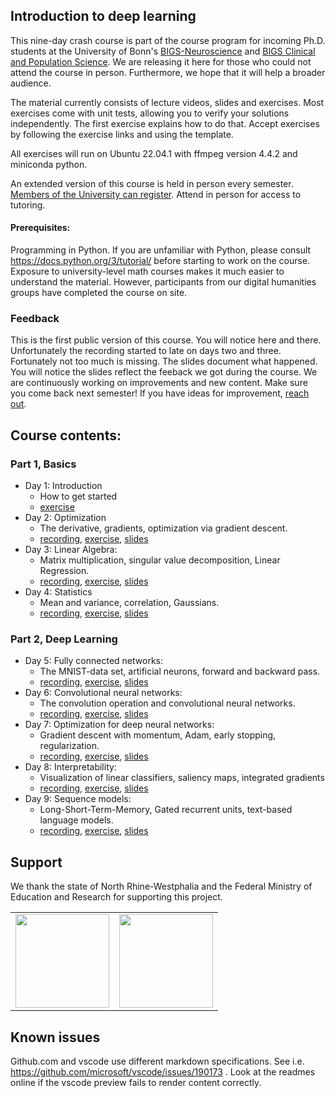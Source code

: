 ## Introduction to deep learning
This nine-day crash course is part of the course program for incoming Ph.D. students at the University of Bonn's [BIGS-Neuroscience](https://bigs-neuroscience.de/) and [BIGS Clinical and Population Science](https://bigs-clinpopscience.de/). We are releasing it here for those who could not attend the course in person. Furthermore, we hope that it will help a broader audience.

The material currently consists of lecture videos, slides and exercises.
Most exercises come with unit tests, allowing you to verify your solutions independently. The first exercise explains how to do that. Accept exercises by following the exercise links and using the template.

All exercises will run on Ubuntu 22.04.1 with ffmpeg version 4.4.2 and miniconda python.

An extended version of this course is held in person every semester. [Members of the University can register](https://www.hpc.uni-bonn.de/en/events/foundations-of-machine-learning). Attend in person for access to tutoring. 


#### Prerequisites:
Programming in Python. If you are unfamiliar with Python, please consult https://docs.python.org/3/tutorial/ before starting to work on the course.
Exposure to university-level math courses makes it much easier to understand the material. However, participants from our digital humanities groups have completed the course on site.


### Feedback
This is the first public version of this course. You will notice here and there. Unfortunately the recording started to late on days two and three. Fortunately not too much is missing. The slides document what happened. You will notice the slides reflect the feeback we got during the course. We are continuously working on improvements and new content. Make sure you come back next semester! If you have ideas for improvement, [reach out](https://www.dice.uni-bonn.de/hpca/de/hpca-lab-mitarbeiter/dr-moritz-wolter).


## Course contents:

### Part 1, Basics
- Day 1: Introduction
    - How to get started
    - [exercise](https://github.com/Deep-Learning-with-Jax/day_01_exercise_intro)
- Day 2: Optimization
    - The derivative, gradients, optimization via gradient descent.
    - [recording](https://uni-bonn.sciebo.de/s/8W7P94GSBmMsdOs), [exercise](https://github.com/Deep-Learning-with-Jax/day_02_exercise_optimization),  [slides](https://uni-bonn.sciebo.de/s/fI9v8QmIm1O1wc2) 
- Day 3:   Linear Algebra:
   - Matrix multiplication, singular value decomposition, Linear Regression.
   - [recording](https://uni-bonn.sciebo.de/s/w5smMgZSHZU53qf), [exercise](https://github.com/Deep-Learning-with-Jax/day_03_exercise_algebra), [slides](https://uni-bonn.sciebo.de/s/2r7NA3KWIuaJNdy)
- Day 4:  Statistics
   - Mean and variance, correlation, Gaussians.
   - [recording](https://uni-bonn.sciebo.de/s/fA7HqygB3KBiu4l), [exercise](https://github.com/Deep-Learning-with-Jax/day_04_exercise_statistics), [slides](https://uni-bonn.sciebo.de/s/BmxW2qAzIhVnpnU)

### Part 2, Deep Learning
- Day 5: Fully connected networks:
    -  The MNIST-data set, artificial neurons, forward and backward pass.
    -  [recording](https://uni-bonn.sciebo.de/s/OQoPHoIAxVJEBPj), [exercise](https://github.com/Deep-Learning-with-Jax/day_05_exercise_neural_networks), [slides](https://uni-bonn.sciebo.de/s/dAILvtcj5FWoke1)
- Day 6: Convolutional neural networks:
    -  The convolution operation and convolutional neural networks.
    -  [recording](https://uni-bonn.sciebo.de/s/A7yBH42clJC87hM), [exercise](https://github.com/Deep-Learning-with-Jax/day_06_exercise_cnn), [slides](https://uni-bonn.sciebo.de/s/wC9OVeHqO1OLiB4)
- Day 7: Optimization for deep neural networks:
    -  Gradient descent with momentum, Adam, early stopping, regularization.
    -  [recording](https://uni-bonn.sciebo.de/s/X6iAaPgCALsZtNk), [exercise](https://github.com/Deep-Learning-with-Jax/day_07_exercise_brain_decode), [slides](https://uni-bonn.sciebo.de/s/rWJRhQAGVkhpZwA)
- Day 8: Interpretability:
    - Visualization of linear classifiers, saliency maps, integrated gradients
    - [recording](https://uni-bonn.sciebo.de/s/v7BERpB3KGN0m4m), [exercise](https://github.com/Deep-Learning-with-Jax/day_08_exercise_interpretability), [slides](https://uni-bonn.sciebo.de/s/H7suTOhvj4ECko6)
- Day 9: Sequence models:
    - Long-Short-Term-Memory, Gated recurrent units, text-based language models.
    - [recording](https://uni-bonn.sciebo.de/s/H2QWgA78IIkdDJ1), [exercise](https://github.com/Deep-Learning-with-Jax/day_09_exercise_sequence_processing), [slides](https://uni-bonn.sciebo.de/s/g56Hh4lNja6A39S)


## Support

We thank the state of North Rhine-Westphalia and the Federal Ministry of Education and Research for supporting this project.

<table>
<tr>
    <td><img src="https://github.com/Machine-Learning-Foundations/.github/blob/main/profile/img/nrw-logo.png" height="150"></td>
    <td><img src="https://github.com/Machine-Learning-Foundations/.github/blob/main/profile/img/BMBF_gefoerdert_2017_en.jpg" height="150"></td>
</tr>
</table>

## Known issues
Github.com and vscode use different markdown specifications. See i.e. https://github.com/microsoft/vscode/issues/190173 . Look at the readmes online if the vscode preview fails to render content correctly. 
